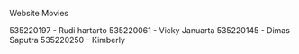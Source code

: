 Website Movies

535220197 - Rudi hartarto 
535220061 - Vicky Januarta 
535220145 - Dimas Saputra 
535220250 - Kimberly 

